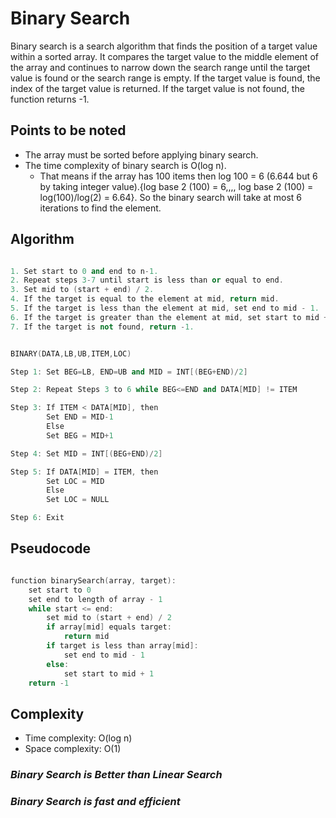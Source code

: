 # Binary Search

Binary search is a search algorithm that finds the position of a target value within a sorted array. It compares the target value to the middle element of the array and continues to narrow down the search range until the target value is found or the search range is empty. If the target value is found, the index of the target value is returned. If the target value is not found, the function returns -1.

## Points to be noted

- The array must be sorted before applying binary search.
- The time complexity of binary search is O(log n).
  - That means if the array has 100 items then log 100 = 6 (6.644 but 6 by taking integer value).{log base 2 (100) = 6,,,,  log base 2 (100) = log(100)/log(2) = 6.64}. So the binary search will take at most 6 iterations to find the element.

## Algorithm

```cpp

1. Set start to 0 and end to n-1.
2. Repeat steps 3-7 until start is less than or equal to end.
3. Set mid to (start + end) / 2.
4. If the target is equal to the element at mid, return mid.
5. If the target is less than the element at mid, set end to mid - 1.
6. If the target is greater than the element at mid, set start to mid + 1.
7. If the target is not found, return -1.

```

```cpp

BINARY(DATA,LB,UB,ITEM,LOC)

Step 1: Set BEG=LB, END=UB and MID = INT[(BEG+END)/2]

Step 2: Repeat Steps 3 to 6 while BEG<=END and DATA[MID] != ITEM

Step 3: If ITEM < DATA[MID], then
        Set END = MID-1
        Else
        Set BEG = MID+1

Step 4: Set MID = INT[(BEG+END)/2]

Step 5: If DATA[MID] = ITEM, then
        Set LOC = MID
        Else
        Set LOC = NULL

Step 6: Exit

```

## Pseudocode

```cpp

function binarySearch(array, target):
    set start to 0
    set end to length of array - 1
    while start <= end:
        set mid to (start + end) / 2
        if array[mid] equals target:
            return mid
        if target is less than array[mid]:
            set end to mid - 1
        else:
            set start to mid + 1
    return -1

```

## Complexity

- Time complexity: O(log n)
- Space complexity: O(1)

### ***Binary Search is Better than Linear Search***

### ***Binary Search is fast and efficient***
